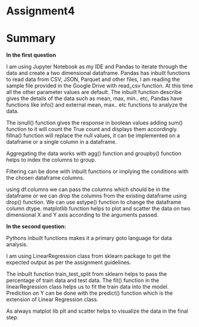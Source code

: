 # Assignment4
# Summary

**In the first question**

I am using Jupyter Notebook as my IDE and Pandas to iterate through the data and create a two dimensional dataframe.
Pandas has inbuilt functions to read data from CSV, JSON, Parquet and other files, I am reading the sample file
provided in the Google Drive with read_csv function. At this time all the other parameter values are default.
The inbuilt function describe gives the details of the data such as mean, max, min.. etc, Pandas have functions like
info() and external mean, max.. etc functions to analyze the data.

The isnull() function gives the response in boolean values adding sum() function to it will count the True count
and displays them accordingly.
fillna() function will replace the null values, it can be implemented on a dataframe or a single column in a dataframe.

Aggregating the data works with agg() function and groupby() function helps to index the columns to group.

Filtering can be done with inbuilt functions or implying the conditions with the chosen dataframe columns.

using df.columns we can pass the columns which should be in the dataframe or we can drop the columns from the existing
dataframe using drop() function.
We can use astype() function to change the dataframe column dtype.
matplotlib function helps to plot and scatter the data on two dimensional X and Y axis according to the arguments 
passed.

**In the second question:**

Pythons inbuilt functions makes it a primary goto language for data analysis.

I am using LinearRegression class from sklearn package to get the expected output as per the assignment guidelines.

The inbuilt function train_test_split from sklearn helps to pass the percentage of train data and test data.
The fit() function in the linearRegression class helps us to fit the train data into the model.
Prediction on Y can be done with the predict() function which is the extension of Linear Regression class.

As always matplot lib plt and scatter helps to visualize the data in the final step.
